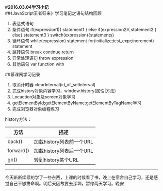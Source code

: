 #**2016.03.04学习小记**
<br/>
##《JavaScript王者归来》学习笔记之语句结构回顾

1. 表达式语句
2. 条件语句
    if(expression1){
    statement1
    }
    else if(expression2){
    statement2
    }
    else{
    statement3
    }
    switch(expression){statements}
3. 循环语句
    while(expression)
    statement
    for(initialize;test_expr;increment)
    statement
4. 跳转语句
    break
    continue
    return
5. 异常处理语句
    throw expression
6. 其他语句
    var
    function
    with

##慕课网学习记录
1. 取消计时器 clearInterval(id_of_setInterval)
2. 完成history对象内容学习，window.history(属性|方法)
3. Locaction对象及screen对象学习
4. getElementById;getElementByName;getElementByTagName学习
5. 完成浏览器对象编程练习

history方法：

方法|描述
------|-------
back()|加载history列表前一个URL
forward()|加载history列表后一个URL
go()|转到history某个URL


***
今天断断续续的学了一些东西，上课的时候看了书，晚上在宿舍自己学习，还是感觉自己不够拼命啊。明后天因故要去深圳，暂停两天学习。晚安